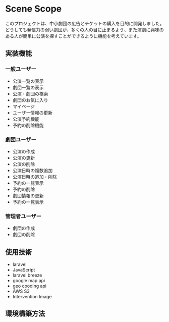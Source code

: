 # Scene Scope

このプロジェクトは、中小劇団の広告とチケットの購入を目的に開発しました。
どうしても発信力の弱い劇団が、多くの人の目に止まるよう、また演劇に興味のある人が簡単に公演を探すことができるように機能を考えています。

## 実装機能

### 一般ユーザー

- 公演一覧の表示
- 劇団一覧の表示
- 公演・劇団の検索
- 劇団のお気に入り
- マイページ
- ユーザー情報の更新
- 公演予約機能
- 予約の削除機能

### 劇団ユーザー

- 公演の作成
- 公演の更新
- 公演の削除
- 公演日時の複数追加
- 公演日時の追加・削除
- 予約の一覧表示
- 予約の削除
- 劇団情報の更新
- 予約の一覧表示

### 管理者ユーザー

- 劇団の作成
- 劇団の削除

## 使用技術

- laravel
- JavaScript
- laravel breeze
- google map api
- geo cooding api
- AWS S3
- Intervention Image

## 環境構築方法
